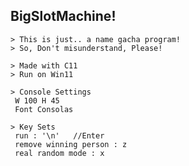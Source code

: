 ## BigSlotMachine!
``` 
> This is just.. a name gacha program!
> So, Don't misunderstand, Please!
```
```
> Made with C11
> Run on Win11
```

```
> Console Settings
 W 100 H 45
 Font Consolas
```

```
> Key Sets
 run : '\n'   //Enter
 remove winning person : z
 real random mode : x
```